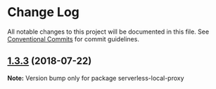 # Change Log

All notable changes to this project will be documented in this file.
See [Conventional Commits](https://conventionalcommits.org) for commit guidelines.

<a name="1.3.3"></a>
## [1.3.3](https://github.com/serverless-local-proxy/plugin/compare/v1.3.2...v1.3.3) (2018-07-22)




**Note:** Version bump only for package serverless-local-proxy
